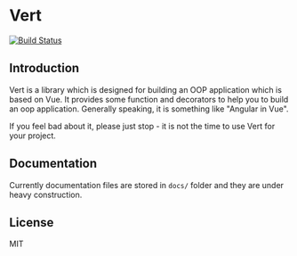 # Vert

[![Build Status](https://travis-ci.com/LancerComet/Vert.svg?token=5zYzqd8cwqrVEG6tvNJs&branch=master)](https://travis-ci.com/LancerComet/vue-enterprise)

## Introduction

Vert is a library which is designed for building an OOP application which is based on Vue. It provides some function and decorators to help you to build an oop application. Generally speaking, it is something like "Angular in Vue".

If you feel bad about it, please just stop - it is not the time to use Vert for your project.

## Documentation

Currently documentation files are stored in `docs/` folder and they are under heavy construction.

## License

MIT

